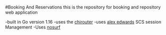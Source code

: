 #Booking And Reservations
this is the repository for booking and  repository web application

-built in Go version 1.16
-uses the [chirouter](github.com/go-chi/chi/v5)
-uses [alex edwards](https://github.com/alexedwards/scs/v2  ) SCS session Management
-Uses [nosurf](github.com/justinas/nosurf)
